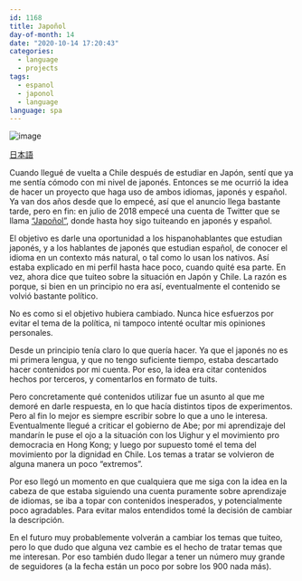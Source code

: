 ```yaml
---
id: 1168
title: Japoñol
day-of-month: 14
date: "2020-10-14 17:20:43"
categories:
  - language
  - projects
tags:
  - espanol
  - japonol
  - language
language: spa
---
```


![image](/files/2020/10-japonol-haponyoru/japoñol-profile.png)

[日本語](/2020/10/japonol-haponyoru/)

Cuando llegué de vuelta a Chile después de estudiar en Japón, sentí que ya me sentía cómodo con mi nivel de japonés. Entonces se me ocurrió la idea de hacer un proyecto que haga uso de ambos idiomas, japonés y español. Ya van dos años desde que lo empecé, así que el anuncio llega bastante tarde, pero en fin: en julio de 2018 empecé una cuenta de Twitter que se llama [“Japoñol”](https://twitter.com/haponyoru), donde hasta hoy sigo tuiteando en japonés y español.<!-- more -->

El objetivo es darle una oportunidad a los hispanohablantes que estudian japonés, y a los hablantes de japonés que estudian español, de conocer el idioma en un contexto más natural, o tal como lo usan los nativos. Así estaba explicado en mi perfil hasta hace poco, cuando quité esa parte. En vez, ahora dice que tuiteo sobre la situación en Japón y Chile. La razón es porque, si bien en un principio no era así, eventualmente el contenido se volvió bastante político.

No es como si el objetivo hubiera cambiado. Nunca hice esfuerzos por evitar el tema de la política, ni tampoco intenté ocultar mis opiniones personales.

Desde un principio tenía claro lo que quería hacer. Ya que el japonés no es mi primera lengua, y que no tengo suficiente tiempo, estaba descartado hacer contenidos por mi cuenta. Por eso, la idea era citar contenidos hechos por terceros, y comentarlos en formato de tuits.

Pero concretamente qué contenidos utilizar fue un asunto al que me demoré en darle respuesta, en lo que hacía distintos tipos de experimentos. Pero al fin lo mejor es siempre escribir sobre lo que a uno le interesa. Eventualmente llegué a criticar el gobierno de Abe; por mi aprendizaje del mandarín le puse el ojo a la situación con los Uighur y el movimiento pro democracia en Hong Kong; y luego por supuesto tomé el tema del movimiento por la dignidad en Chile. Los temas a tratar se volvieron de alguna manera un poco “extremos”.

Por eso llegó un momento en que cualquiera que me siga con la idea en la cabeza de que estaba siguiendo una cuenta puramente sobre aprendizaje de idiomas, se iba a topar con contenidos inesperados, y potencialmente poco agradables. Para evitar malos entendidos tomé la decisión de cambiar la descripción.

En el futuro muy probablemente volverán a cambiar los temas que tuiteo, pero lo que dudo que alguna vez cambie es el hecho de tratar temas que me interesan. Por eso también dudo llegar a tener un número muy grande de seguidores (a la fecha están un poco por sobre los 900 nada más).
